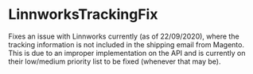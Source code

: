 # LinnworksTrackingFix
Fixes an issue with Linnworks currently (as of 22/09/2020), where the tracking information is not included in the shipping email from Magento. This is due to an improper implementation on the API and is currently on their low/medium priority list to be fixed (whenever that may be).
